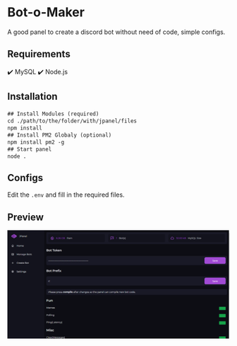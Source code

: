 # Bot-o-Maker

A good panel to create a discord bot without need of code, simple configs.

## Requirements

✔️ MySQL
✔️ Node.js

## Installation

```shell
## Install Modules (required)
cd ./path/to/the/folder/with/jpanel/files
npm install
## Install PM2 Globaly (optional)
npm install pm2 -g
## Start panel
node .
```

## Configs

Edit the `.env` and fill in the required files.

## Preview

![Preview](./assets/preview1.png)
